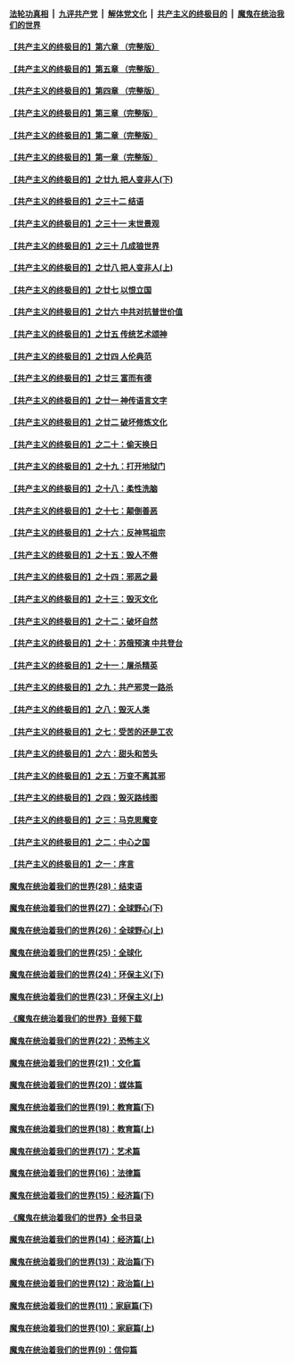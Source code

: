 ####  [法轮功真相](../../../../basic/blob/master/README.md?t=10021626) &nbsp;|&nbsp; [九评共产党](../../../../9ping.md/blob/master/README.md?t=10021626) &nbsp;|&nbsp; [解体党文化](../../../../jtdwh.md/blob/master/README.md?t=10021626)  &nbsp;|&nbsp; [共产主义的终极目的](../../../../gczydzjmd.md/blob/master/README.md?t=10021626) &nbsp;|&nbsp; [魔鬼在统治我们的世界](../../../../mgztzwmdsj.md/blob/master/README.md?t=10021626) 

#### [【共产主义的终极目的】第六章 （完整版）](../pages/nsc422/n11428913.md?t=10021626) 

#### [【共产主义的终极目的】第五章 （完整版）](../pages/nsc422/n11428912.md?t=10021626) 

#### [【共产主义的终极目的】第四章 （完整版）](../pages/nsc422/n11428907.md?t=10021626) 

#### [【共产主义的终极目的】第三章（完整版）](../pages/nsc422/n11428848.md?t=10021626) 

#### [【共产主义的终极目的】第二章（完整版）](../pages/nsc422/n11428831.md?t=10021626) 

#### [【共产主义的终极目的】第一章（完整版）](../pages/nsc422/n11417651.md?t=10021626) 

#### [【共产主义的终极目的】之廿九 把人变非人(下)](../pages/nsc422/n11344140.md?t=10021626) 

#### [【共产主义的终极目的】之三十二 结语](../pages/nsc422/n11360535.md?t=10021626) 

#### [【共产主义的终极目的】之三十一 末世景观](../pages/nsc422/n11351129.md?t=10021626) 

#### [【共产主义的终极目的】之三十 几成狼世界](../pages/nsc422/n11348280.md?t=10021626) 

#### [【共产主义的终极目的】之廿八 把人变非人(上)](../pages/nsc422/n11340492.md?t=10021626) 

#### [【共产主义的终极目的】之廿七 以恨立国](../pages/nsc422/n11336944.md?t=10021626) 

#### [【共产主义的终极目的】之廿六 中共对抗普世价值](../pages/nsc422/n11324785.md?t=10021626) 

#### [【共产主义的终极目的】之廿五 传统艺术颂神](../pages/nsc422/n11296396.md?t=10021626) 

#### [【共产主义的终极目的】之廿四 人伦典范](../pages/nsc422/n11296397.md?t=10021626) 

#### [【共产主义的终极目的】之廿三 富而有德](../pages/nsc422/n11283598.md?t=10021626) 

#### [【共产主义的终极目的】之廿一 神传语言文字](../pages/nsc422/n11263265.md?t=10021626) 

#### [【共产主义的终极目的】之廿二 破坏修炼文化](../pages/nsc422/n11245728.md?t=10021626) 

#### [【共产主义的终极目的】之二十：偷天换日](../pages/nsc422/n11238846.md?t=10021626) 

#### [【共产主义的终极目的】之十九：打开地狱门](../pages/nsc422/n11206376.md?t=10021626) 

#### [【共产主义的终极目的】之十八：柔性洗脑](../pages/nsc422/n11199994.md?t=10021626) 

#### [【共产主义的终极目的】之十七：颠倒善恶](../pages/nsc422/n11179782.md?t=10021626) 

#### [【共产主义的终极目的】之十六：反神骂祖宗](../pages/nsc422/n11166798.md?t=10021626) 

#### [【共产主义的终极目的】之十五：毁人不倦](../pages/nsc422/n11166792.md?t=10021626) 

#### [【共产主义的终极目的】之十四：邪恶之最](../pages/nsc422/n11150249.md?t=10021626) 

#### [【共产主义的终极目的】之十三：毁灭文化](../pages/nsc422/n11135227.md?t=10021626) 

#### [【共产主义的终极目的】之十二：破坏自然](../pages/nsc422/n11135214.md?t=10021626) 

#### [【共产主义的终极目的】之十：苏俄预演 中共登台](../pages/nsc422/n11118424.md?t=10021626) 

#### [【共产主义的终极目的】之十一：屠杀精英](../pages/nsc422/n11118442.md?t=10021626) 

#### [【共产主义的终极目的】之九：共产邪灵一路杀](../pages/nsc422/n11114139.md?t=10021626) 

#### [【共产主义的终极目的】之八：毁灭人类](../pages/nsc422/n11108503.md?t=10021626) 

#### [【共产主义的终极目的】之七：受苦的还是工农](../pages/nsc422/n11101809.md?t=10021626) 

#### [【共产主义的终极目的】之六：甜头和苦头](../pages/nsc422/n11096971.md?t=10021626) 

#### [【共产主义的终极目的】之五：万变不离其邪](../pages/nsc422/n11091285.md?t=10021626) 

#### [【共产主义的终极目的】之四：毁灭路线图](../pages/nsc422/n11086284.md?t=10021626) 

#### [【共产主义的终极目的】之三：马克思魔变](../pages/nsc422/n11061941.md?t=10021626) 

#### [【共产主义的终极目的】之二：中心之国](../pages/nsc422/n11047728.md?t=10021626) 

#### [【共产主义的终极目的】之一：序言](../pages/nsc422/n11086077.md?t=10021626) 

#### [魔鬼在统治着我们的世界(28)：结束语](../pages/nsc422/n10936246.md?t=10021626) 

#### [魔鬼在统治着我们的世界(27)：全球野心(下)](../pages/nsc422/n10928319.md?t=10021626) 

#### [魔鬼在统治着我们的世界(26)：全球野心(上)](../pages/nsc422/n10900318.md?t=10021626) 

#### [魔鬼在统治着我们的世界(25)：全球化](../pages/nsc422/n10788205.md?t=10021626) 

#### [魔鬼在统治着我们的世界(24)：环保主义(下)](../pages/nsc422/n10695307.md?t=10021626) 

#### [魔鬼在统治着我们的世界(23)：环保主义(上)](../pages/nsc422/n10688613.md?t=10021626) 

#### [《魔鬼在统治着我们的世界》音频下载](../pages/nsc422/n10635553.md?t=10021626) 

#### [魔鬼在统治着我们的世界(22)：恐怖主义](../pages/nsc422/n10614727.md?t=10021626) 

#### [魔鬼在统治着我们的世界(21)：文化篇](../pages/nsc422/n10597706.md?t=10021626) 

#### [魔鬼在统治着我们的世界(20)：媒体篇](../pages/nsc422/n10586579.md?t=10021626) 

#### [魔鬼在统治着我们的世界(19)：教育篇(下)](../pages/nsc422/n10564808.md?t=10021626) 

#### [魔鬼在统治着我们的世界(18)：教育篇(上)](../pages/nsc422/n10526970.md?t=10021626) 

#### [魔鬼在统治着我们的世界(17)：艺术篇](../pages/nsc422/n10499093.md?t=10021626) 

#### [魔鬼在统治着我们的世界(16)：法律篇](../pages/nsc422/n10485969.md?t=10021626) 

#### [魔鬼在统治着我们的世界(15)：经济篇(下)](../pages/nsc422/n10469975.md?t=10021626) 

#### [《魔鬼在统治着我们的世界》全书目录](../pages/nsc422/n10464261.md?t=10021626) 

#### [魔鬼在统治着我们的世界(14)：经济篇(上)](../pages/nsc422/n10457370.md?t=10021626) 

#### [魔鬼在统治着我们的世界(13)：政治篇(下)](../pages/nsc422/n10448270.md?t=10021626) 

#### [魔鬼在统治着我们的世界(12)：政治篇(上)](../pages/nsc422/n10444576.md?t=10021626) 

#### [魔鬼在统治着我们的世界(11)：家庭篇(下)](../pages/nsc422/n10440961.md?t=10021626) 

#### [魔鬼在统治着我们的世界(10)：家庭篇(上)](../pages/nsc422/n10435448.md?t=10021626) 

#### [魔鬼在统治着我们的世界(9)：信仰篇](../pages/nsc422/n10432159.md?t=10021626) 

